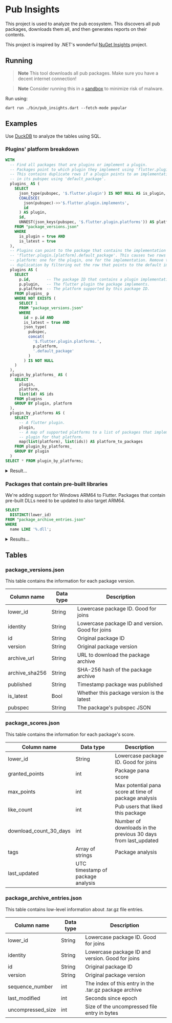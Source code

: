 # Pub Insights

This project is used to analyze the pub ecosystem. This discovers all
pub packages, downloads them all, and then generates reports on their contents.

This project is inspired by .NET's wonderful [NuGet Insights](https://github.com/NuGet/Insights) project.

## Running

> **Note**
> This tool downloads all pub packages. Make sure you have a decent internet
> connection!

> **Note**
> Consider running this in a [sandbox](https://learn.microsoft.com/windows/security/threat-protection/windows-sandbox/windows-sandbox-overview) to minimize risk of malware.

Run using:

```
dart run ./bin/pub_insights.dart --fetch-mode popular
```

## Examples

Use [DuckDB](https://duckdb.org/) to analyze the tables using SQL.

### Plugins' platform breakdown

```sql
WITH
  -- Find all packages that are plugins or implement a plugin.
  -- Packages point to which plugin they implement using 'flutter.plugin.implements'.
  -- This contains duplicate rows if a plugin points to an implementation package
  -- in its pubspec using 'default_package'.
  plugins_ AS (
    SELECT
      json_type(pubspec, '$.flutter.plugin') IS NOT NULL AS is_plugin,
      COALESCE(
        json(pubspec)->>'$.flutter.plugin.implements',
        id
      ) AS plugin,
      id,
      UNNEST(json_keys(pubspec, '$.flutter.plugin.platforms')) AS platform
    FROM "package_versions.json"
    WHERE
      is_plugin = true AND
      is_latest = true
  ),
  -- Plugins can point to the package that contains the implementation using
  -- 'flutter.plugin.[platform].default_package'. This causes two rows per
  -- platform: one for the plugin, one for the implementation. Remove this
  -- duplication by filtering out the row that points to the default implementation.
  plugins AS (
    SELECT
      p.id,       -- The package ID that contains a plugin implementation.
      p.plugin,   -- The flutter plugin the package implements.
      p.platform  -- The platform supported by this package ID.
    FROM plugins_ p
    WHERE NOT EXISTS (
      SELECT 1
      FROM "package_versions.json"
      WHERE
        id = p.id AND
        is_latest = true AND
        json_type(
          pubspec,
          concat(
            '$.flutter.plugin.platforms.',
            p.platform,
            '.default_package'
          )
        ) IS NOT NULL
    )
  ),
  plugin_by_platforms_ AS (
    SELECT
      plugin,
      platform,
      list(id) AS ids
    FROM plugins
    GROUP BY plugin, platform
  ),
  plugin_by_platforms AS (
    SELECT
      -- A flutter plugin.
      plugin,
      -- A map of supported platforms to a list of packages that implement the
      -- plugin for that platform.
      map(list(platform), list(ids)) AS platform_to_packages
    FROM plugin_by_platforms_
    GROUP BY plugin
  )
SELECT * FROM plugin_by_platforms;
```

<details>
<summary>Result...</summary>

|                        plugin                         |                                                                                                                                         platform_to_packages                                                                                                                                          |
|-------------------------------------------------------|-------------------------------------------------------------------------------------------------------------------------------------------------------------------------------------------------------------------------------------------------------------------------------------------------------|
| addresspicker_packages                                | {android=[addresspicker_packages], ios=[addresspicker_packages]}                                                                                                                                                                                                                                      |
| adgydesdk                                             | {ios=[adgydesdk], android=[adgydesdk]}                                                                                                                                                                                                                                                                |
| adjust_custom_test_alone                              | {ios=[adjust_custom_test_alone], android=[adjust_custom_test_alone]}                                                                                                                                                                                                                                  |
| admob_flutter                                         | {android=[admob_flutter], ios=[admob_flutter]}                                                                                                                                                                                                                                                        |
| advance_pdf_viewer2                                   | {ios=[advance_pdf_viewer2], android=[advance_pdf_viewer2]}                                                                                                                                                                                                                                            |
| agora_rtc_ng                                          | {web=[agora_rtc_ng], android=[agora_rtc_ng], macos=[agora_rtc_ng], ios=[agora_rtc_ng], windows=[agora_rtc_ng]}                                                                                                                                                                                        |
| ai_umeng_push                                         | {android=[ai_umeng_push], ios=[ai_umeng_push]}                                                                                                                                                                                                                                                        |
| ali_auth_wbq                                          | {ios=[ali_auth_wbq], android=[ali_auth_wbq]}                                                                                                                                                                                                                                                          |

(7231 results)

</details>

### Packages that contain pre-built libraries

We're adding support for Windows ARM64 to Flutter. Packages that contain
pre-built DLLs need to be updated to also target ARM64.

```SQL
SELECT
  DISTINCT(lower_id)
FROM "package_archive_entries.json"
WHERE
  name LIKE '%.dll';
```

<details>
<summary>Results...</summary>

```
agent_dart
argox
argox_printer
atmos_database
auto_updater
biii_in_serial
clavie_test
cronet_flutter
dargon2
dark_matter
dart_discord_rpc
dart_randomx
dart_sunvox
dart_synthizer
dart_tinydtls_libs
dart_tolk
dartzmq
decentralized_internet
derry
desktop_webview_window
discord_rpc
driver_extensions
es_compression
etebase_flutter
fast_rsa
flutter_avif_windows
flutter_barcode_sdk
flutter_document_scan_sdk
flutter_js
flutter_media_info
flutter_media_metadata
flutter_ocr_sdk
flutter_olm
flutter_opencc_ffi_windows
flutter_plugin_stkouyu
flutter_sparkle
flutter_twain_scanner
flutter_webrtc
flutter_webrtc_haoxin
flutter_zwap_webrtc
foodb_objectbox_adapter
fts5_simple
geiger_localstorage
git2dart_binaries
glew
grpc_cronet
imgui_dart
isar_flutter_libs
kdbx
keri_windows
lexactivator
libusb_new
libusb
lychee_player
medea_jason
medea_flutter_webrtc
mg_msix
msix
n_triples_db
nacl_win
nftgen
nvda_controller_client
ogg_opus_player
openpgp
pdf_text_extraction
pdfium_bindings
profept_server
python_ffi_cpython
quds_db
quick_usb
record_windows
rps
smart_usb
smart_usb_android
sodium_libs
sqflite_common_ffi
sqlcipher_library_windows
sqlite_wrapper
squirrel
starflut
syncfusion_pdfviewer_windows
telegram_client_flutter
tencent_im_sdk_plugin_desktop
tencent_trtc_cloud
tencent_trtc_cloud_professional
test_gavinwjwang
universal_mqtt_client
upload_testing_flutter
vclibs
webview_universal
windows_ocr
windows_printing
winmd
x_media_info
yumeeting_webrtc
znn_sdk_dart
```

</details>

## Tables

### package_versions.json

This table contains the information for each package version.

Column name | Data type | Description
-- | -- | --
lower_id | String | Lowercase package ID. Good for joins
identity | String | Lowercase package ID and version. Good for joins
id | String | Original package ID
version | String | Original package version
archive_url | String | URL to download the package archive
archive_sha256 | String | SHA-256 hash of the package archive
published | String | Timestamp package was published
is_latest | Bool | Whether this package version is the latest
pubspec | String | The package's pubspec JSON

### package_scores.json

This table contains the information for each package's score.

Column name | Data type | Description
-- | -- | --
lower_id | String | Lowercase package ID. Good for joins
granted_points | int | Package pana score
max_points | int | Max potential pana score at time of package analysis
like_count | int | Pub users that liked this package
download_count_30_days | int | Number of downloads in the previous 30 days from last_updated
tags | Array of strings | Package analysis
last_updated | UTC timestamp of package analysis

### package_archive_entries.json

This table contains low-level information about .tar.gz file entries.

Column name | Data type | Description
-- | -- | --
lower_id | String | Lowercase package ID. Good for joins
identity | String | Lowercase package ID and version. Good for joins
id | String | Original package ID
version | String | Original package version
sequence_number | int | The index of this entry in the .tar.gz package archive
last_modified | int | Seconds since epoch
uncompressed_size | int | Size of the uncompressed file entry in bytes
